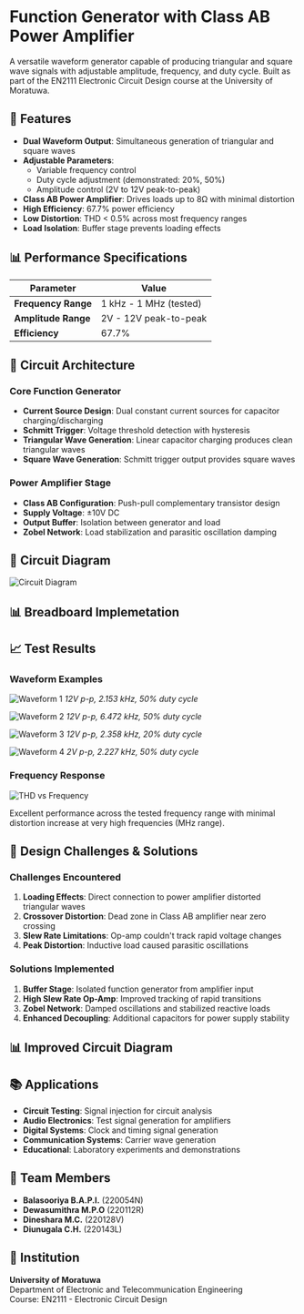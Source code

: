 # Function Generator with Class AB Power Amplifier

A versatile waveform generator capable of producing triangular and square wave signals with adjustable amplitude, frequency, and duty cycle. Built as part of the EN2111 Electronic Circuit Design course at the University of Moratuwa.

## 🌟 Features

- **Dual Waveform Output**: Simultaneous generation of triangular and square waves
- **Adjustable Parameters**: 
  - Variable frequency control
  - Duty cycle adjustment (demonstrated: 20%, 50%)
  - Amplitude control (2V to 12V peak-to-peak)
- **Class AB Power Amplifier**: Drives loads up to 8Ω with minimal distortion
- **High Efficiency**: 67.7% power efficiency
- **Low Distortion**: THD < 0.5% across most frequency ranges
- **Load Isolation**: Buffer stage prevents loading effects

## 📊 Performance Specifications

| Parameter | Value |
|-----------|-------|
| **Frequency Range** | 1 kHz - 1 MHz (tested) |
| **Amplitude Range** | 2V - 12V peak-to-peak |
| **Efficiency** | 67.7% |

## 🔧 Circuit Architecture

### Core Function Generator
- **Current Source Design**: Dual constant current sources for capacitor charging/discharging
- **Schmitt Trigger**: Voltage threshold detection with hysteresis
- **Triangular Wave Generation**: Linear capacitor charging produces clean triangular waves
- **Square Wave Generation**: Schmitt trigger output provides square waves

### Power Amplifier Stage
- **Class AB Configuration**: Push-pull complementary transistor design
- **Supply Voltage**: ±10V DC
- **Output Buffer**: Isolation between generator and load
- **Zobel Network**: Load stabilization and parasitic oscillation damping

## 📐 Circuit Diagram

![Circuit Diagram](images/circuit_diagram.png)

## 📊 Breadboard Implemetation





## 📈 Test Results

### Waveform Examples
![Waveform 1](images/waveform_outputs/12v_2153hz_50duty.png)
*12V p-p, 2.153 kHz, 50% duty cycle*

![Waveform 2](images/waveform_outputs/12v_6472hz_50duty.png)
*12V p-p, 6.472 kHz, 50% duty cycle*

![Waveform 3](images/waveform_outputs/12v_2358hz_20duty.png)
*12V p-p, 2.358 kHz, 20% duty cycle*

![Waveform 4](images/waveform_outputs/2v_2227hz_50duty.png)
*2V p-p, 2.227 kHz, 50% duty cycle*

### Frequency Response
![THD vs Frequency](images/thd_frequency_response.png)

Excellent performance across the tested frequency range with minimal distortion increase at very high frequencies (MHz range).

## 🚧 Design Challenges & Solutions

### Challenges Encountered
1. **Loading Effects**: Direct connection to power amplifier distorted triangular waves
2. **Crossover Distortion**: Dead zone in Class AB amplifier near zero crossing
3. **Slew Rate Limitations**: Op-amp couldn't track rapid voltage changes
4. **Peak Distortion**: Inductive load caused parasitic oscillations

### Solutions Implemented
1. **Buffer Stage**: Isolated function generator from amplifier input
2. **High Slew Rate Op-Amp**: Improved tracking of rapid transitions
3. **Zobel Network**: Damped oscillations and stabilized reactive loads
4. **Enhanced Decoupling**: Additional capacitors for power supply stability


## 📊 Improved Circuit Diagram


## 📚 Applications

- **Circuit Testing**: Signal injection for circuit analysis
- **Audio Electronics**: Test signal generation for amplifiers
- **Digital Systems**: Clock and timing signal generation
- **Communication Systems**: Carrier wave generation
- **Educational**: Laboratory experiments and demonstrations


## 👥 Team Members

- **Balasooriya B.A.P.I.** (220054N)
- **Dewasumithra M.P.O** (220112R)  
- **Dineshara M.C.** (220128V)
- **Diunugala C.H.** (220143L)

## 🏫 Institution

**University of Moratuwa**  
Department of Electronic and Telecommunication Engineering  
Course: EN2111 - Electronic Circuit Design


